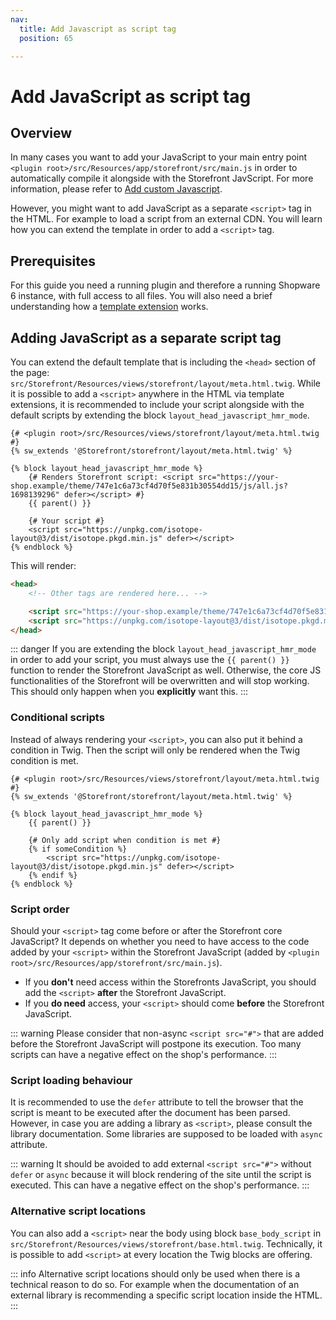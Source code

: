 ```yaml
---
nav:
  title: Add Javascript as script tag
  position: 65

---
```


# Add JavaScript as script tag

## Overview

In many cases you want to add your JavaScript to your main entry point `<plugin root>/src/Resources/app/storefront/src/main.js` in order to automatically compile it alongside with the Storefront JavScript. 
For more information, please refer to [Add custom Javascript](add-custom-javascript.md).

However, you might want to add JavaScript as a separate `<script>` tag in the HTML. For example to load a script from an external CDN.
You will learn how you can extend the template in order to add a `<script>` tag.

## Prerequisites

For this guide you need a running plugin and therefore a running Shopware 6 instance, with full access to all files. You will also need a brief understanding how a [template extension](customize-templates.md) works.

## Adding JavaScript as a separate script tag

You can extend the default template that is including the `<head>` section of the page: `src/Storefront/Resources/views/storefront/layout/meta.html.twig`.
While it is possible to add a `<script>` anywhere in the HTML via template extensions, it is recommended to include your script alongside with the default scripts by extending the block `layout_head_javascript_hmr_mode`.

```twig
{# <plugin root>/src/Resources/views/storefront/layout/meta.html.twig #}
{% sw_extends '@Storefront/storefront/layout/meta.html.twig' %}

{% block layout_head_javascript_hmr_mode %}
    {# Renders Storefront script: <script src="https://your-shop.example/theme/747e1c6a73cf4d70f5e831b30554dd15/js/all.js?1698139296" defer></script> #}
    {{ parent() }}

    {# Your script #}
    <script src="https://unpkg.com/isotope-layout@3/dist/isotope.pkgd.min.js" defer></script>
{% endblock %}
```

This will render:

```html
<head>
    <!-- Other tags are rendered here... -->

    <script src="https://your-shop.example/theme/747e1c6a73cf4d70f5e831b30554dd15/js/all.js?1698139296" defer></script>
    <script src="https://unpkg.com/isotope-layout@3/dist/isotope.pkgd.min.js" defer></script>
</head>
```

::: danger
If you are extending the block `layout_head_javascript_hmr_mode` in order to add your script, you must always use the `{{ parent() }}` function to render the Storefront JavaScript as well.
Otherwise, the core JS functionalities of the Storefront will be overwritten and will stop working. This should only happen when you **explicitly** want this.
:::

### Conditional scripts

Instead of always rendering your `<script>`, you can also put it behind a condition in Twig.
Then the script will only be rendered when the Twig condition is met.

```twig
{# <plugin root>/src/Resources/views/storefront/layout/meta.html.twig #}
{% sw_extends '@Storefront/storefront/layout/meta.html.twig' %}

{% block layout_head_javascript_hmr_mode %}
    {{ parent() }}

    {# Only add script when condition is met #}
    {% if someCondition %}
        <script src="https://unpkg.com/isotope-layout@3/dist/isotope.pkgd.min.js" defer></script>
    {% endif %}
{% endblock %}
```

### Script order

Should your `<script>` tag come before or after the Storefront core JavaScript?
It depends on whether you need to have access to the code added by your `<script>` within the Storefront JavaScript (added by `<plugin root>/src/Resources/app/storefront/src/main.js`).
* If you **don't** need access within the Storefronts JavaScript, you should add the `<script>` **after** the Storefront JavaScript.
* If you **do need** access, your `<script>` should come **before** the Storefront JavaScript.

::: warning
Please consider that non-async `<script src="#">` that are added before the Storefront JavaScript will postpone its execution.
Too many scripts can have a negative effect on the shop's performance.
:::

### Script loading behaviour

It is recommended to use the `defer` attribute to tell the browser that the script is meant to be executed after the document has been parsed.
However, in case you are adding a library as `<script>`, please consult the library documentation. Some libraries are supposed to be loaded with `async` attribute.

::: warning
It should be avoided to add external `<script src="#">` without `defer` or `async` because it will block rendering of the site until the script is executed. 
This can have a negative effect on the shop's performance.
:::

### Alternative script locations

You can also add a `<script>` near the body using block `base_body_script` in `src/Storefront/Resources/views/storefront/base.html.twig`.
Technically, it is possible to add `<script>` at every location the Twig blocks are offering.

::: info
Alternative script locations should only be used when there is a technical reason to do so. 
For example when the documentation of an external library is recommending a specific script location inside the HTML.
:::
